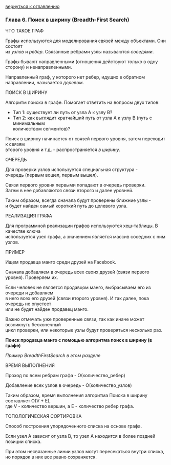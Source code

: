 <a href="/README.md">вернуться к оглавлению</a><br>

<h3> Глава 6. Поиск в ширину (Breadth-First Search) </h3>

ЧТО ТАКОЕ ГРАФ

Графы используются для моделирования связей между объектами. Они состоят<br> 
из *узлов* и *ребер*. Связанные ребрами узлы называются *соседями*.

Графы бывают направленными (отношения действуют только в одну сторону) и ненаправленными.

Направленный граф, у которого нет ребер, идущих в обратном направлении, называется *деревом*.

ПОИСК В ШИРИНУ

Алгоритм поиска в графе. Помогает ответить на вопросы двух типов:

* Тип 1: существует ли путь от узла А к узлу В?
* Тип 2: как выглядит кратчайший путь от узла А к узлу В (путь с минимальным <br> 
количеством сегментов)?

Поиск в ширину начинается от связей первого уровня, затем переходит к связям <br> 
второго уровня и т.д. - распространяется *в ширину*.

ОЧЕРЕДЬ

Для проверки узлов используется специальная структура - <br> 
очередь (первым вошел, первым вышел).

Связи первого уровня первыми попадают в очередь проверки. <br> 
Затем в нее добавляются связи второго и далее уровней.

Таким образом, всегда сначала будут проверены ближние узлы - <br> 
и будет найден самый короткий путь до целевого узла.

РЕАЛИЗАЦИЯ ГРАФА

Для программной реализации графов используются хеш-таблицы. В качестве ключа <br> 
используется узел графа, а значением является массив соседних с ним узлов.

ПРИМЕР

Ищем продавца манго среди друзей на Facebook.

Сначала добавляем в очередь всех своих друзей (связи первого уровня). Проверяем их.

Если человек не является продавцом манго, выбрасываем его из очереди и добавляем <br> 
в него всех его друзей (связи второго уровня). И так далее, пока очередь не опустеет <br>
или не будет найден продавец манго.

Важно отмечать уже проверенные связи, так как иначе может возникнуть бесконечный <br> 
цикл проверки, или некоторые узлы будут проверяться несколько раз.


**Поиск продавца манго с помощью алгоритма поиск в ширину (в графе)**

_Пример BreadthFirstSearch в этом разделе_ 

ВРЕМЯ ВЫПОЛНЕНИЯ

Проход по всем ребрам графа - O(количество_ребер)

Добавление всех узлов в очередь - O(количество_узлов)

Таким образом, время выполнения алгоритма Поиска в ширину составляет O(V + E),<br>
где V - количество вершин, а E - количество ребер графа.

ТОПОЛОГИЧЕСКАЯ СОРТИРОВКА

Способ построения упорядоченного списка на основе графа.

Если узел А зависит от узла В, то узел А находится в более поздней позиции списка.

При этом несвязанные линии узлов могут пересекаться внутри списка,  <br>
но порядок в них все равно сохраняется.